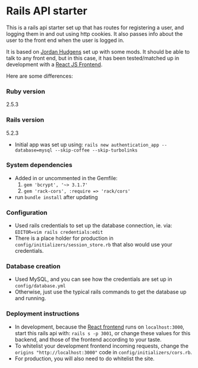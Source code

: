 # Rails API starter

This is a rails api starter set up that has routes for registering a user, and logging them in and out using http cookies. It also passes info about the user to the front end when the user is logged in.

It is based on [Jordan Hudgens](https://www.youtube.com/watch?v=z18zLCAg7UU&list=PLgYiyoyNPrv_yNp5Pzsx0A3gQ8-tfg66j&index=1) set up with some mods. It should be able to talk to any front end, but in this case, it has been tested/matched up in development with a [React JS Frontend](https://github.com/datadaveshin/authentication-setup-react).

Here are some differences:

### Ruby version
2.5.3

### Rails version
5.2.3
- Initial app was set up using:
`rails new authentication_app --database=mysql --skip-coffee --skip-turbolinks`

### System dependencies
- Added in or uncommented in the Gemfile:
  1. `gem 'bcrypt', '~> 3.1.7'`
  1. `gem 'rack-cors', :require => 'rack/cors'`
- run `bundle install` after updating

### Configuration
- Used rails credentials to set up the database connection, ie. via: `EDITOR=vim rails credentials:edit`
- There is a place holder for production in `config/initializers/session_store.rb` that also would use your credentials.

### Database creation
- Used MySQL, and you can see how the credentials are set up in `config/database.yml`
- Otherwise, just use the typical rails commands to get the database up and running.

### Deployment instructions
- In development, because the [React frontend](https://github.com/datadaveshin/authentication-setup-react) runs on `localhost:3000`, start this rails api with: `rails s -p 3001`, or change these values for this backend, and those of the frontend according to your taste.
- To whitelist your development frontend incoming requests, change the `origins "http://localhost:3000"` code in `config/initializers/cors.rb`.
- For production, you will also need to do whitelist the site.
